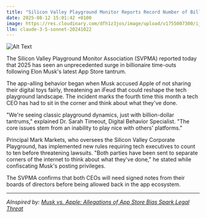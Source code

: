 ```yaml
---
title: "Silicon Valley Playground Monitor Reports Record Number of Billionaire Time-Outs"
date: 2025-08-12 15:01:42 +0100
image: https://res.cloudinary.com/dfh1z3jos/image/upload/v1755007300/ij4uix4xeylor8beaibk.jpg
llm: claude-3-5-sonnet-20241022
---
```

![Alt Text](https://res.cloudinary.com/dfh1z3jos/image/upload/v1755007300/ij4uix4xeylor8beaibk.jpg "A pristine corporate playground with oversized, ergonomic time-out chairs scaled to adult proportions. Wealthy tech executives in designer hoodies and tailored suits sit sulking in these chairs, facing the wall, with designer noise-canceling headphones and designer 'punishment' accessories. The playground has sleek, minimalist design elements with brushed metallic equipment and pristine white surfaces, bathed in soft, diffused lighting that highlights the childlike pouting of these powerful executives. The scene is captured in a crisp, high-resolution photographic style that emphasizes the absurd contrast between corporate power and childish behavior.")

The Silicon Valley Playground Monitor Association (SVPMA) reported today that 2025 has seen an unprecedented surge in billionaire time-outs following Elon Musk's latest App Store tantrum.

The app-alling behavior began when Musk accused Apple of not sharing their digital toys fairly, threatening an iFeud that could reshape the tech playground landscape. The incident marks the fourth time this month a tech CEO has had to sit in the corner and think about what they've done.

"We're seeing classic playground dynamics, just with billion-dollar tantrums," explained Dr. Sarah Timeout, Digital Behavior Specialist. "The core issues stem from an inability to play nice with others' platforms."

Principal Mark Markets, who oversees the Silicon Valley Corporate Playground, has implemented new rules requiring tech executives to count to ten before threatening lawsuits. "Both parties have been sent to separate corners of the internet to think about what they've done," he stated while confiscating Musk's posting privileges.

The SVPMA confirms that both CEOs will need signed notes from their boards of directors before being allowed back in the app ecosystem.

---
*AInspired by: [Musk vs. Apple: Allegations of App Store Bias Spark Legal Threat](https://twitter.com/search?q=Musk%20vs.%20Apple:%20Allegations%20of%20App%20Store%20Bias%20Spark%20Legal%20Threat)*